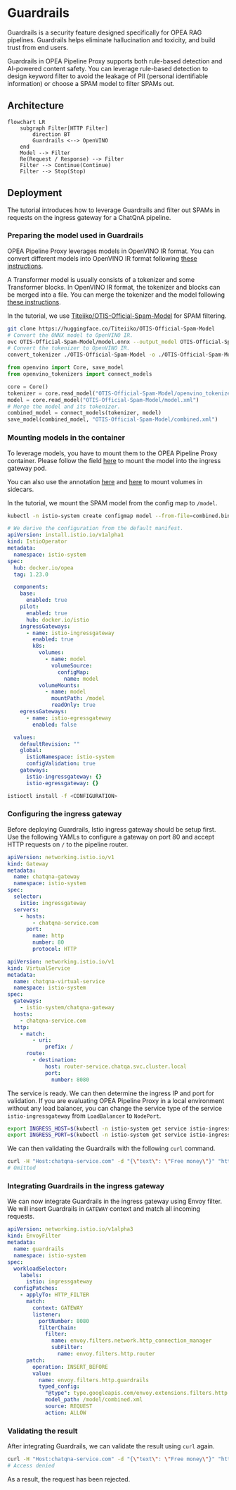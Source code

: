 # Guardrails

Guardrails is a security feature designed specifically for OPEA RAG pipelines. Guardrails helps eliminate hallucination and toxicity, and build trust from end users.

Guardrails in OPEA Pipeline Proxy supports both rule-based detection and AI-powered content safety. You can leverage rule-based detection to design keyword filter to avoid the leakage of PII (personal identifiable information) or choose a SPAM model to filter SPAMs out.

## Architecture

```mermaid
flowchart LR
    subgraph Filter[HTTP Filter]
        direction BT
        Guardrails <--> OpenVINO
    end
    Model --> Filter
    Re(Request / Response) --> Filter
    Filter --> Continue(Continue)
    Filter --> Stop(Stop)
```

## Deployment

The tutorial introduces how to leverage Guardrails and filter out SPAMs in requests on the ingress gateway for a ChatQnA pipeline.

### Preparing the model used in Guardrails

OPEA Pipeline Proxy leverages models in OpenVINO IR format. You can convert different models into OpenVINO IR format following [these instructions](https://docs.openvino.ai/2024/openvino-workflow/model-preparation/convert-model-to-ir.html).

A Transformer model is usually consists of a tokenizer and some Transformer blocks. In OpenVINO IR format, the tokenizer and blocks can be merged into a file. You can merge the tokenizer and the model following [these instructions](https://docs.openvino.ai/2024/notebooks/openvino-tokenizers-with-output.html#merge-tokenizer-into-a-model).

In the tutorial, we use [Titeiiko/OTIS-Official-Spam-Model](https://huggingface.co/Titeiiko/OTIS-Official-Spam-Model) for SPAM filtering.

```sh
git clone https://huggingface.co/Titeiiko/OTIS-Official-Spam-Model
# Convert the ONNX model to OpenVINO IR.
ovc OTIS-Official-Spam-Model/model.onnx --output_model OTIS-Official-Spam-Model/model.xml
# Convert the tokenizer to OpenVINO IR.
convert_tokenizer ./OTIS-Official-Spam-Model -o ./OTIS-Official-Spam-Model
```

```python
from openvino import Core, save_model
from openvino_tokenizers import connect_models

core = Core()
tokenizer = core.read_model("OTIS-Official-Spam-Model/openvino_tokenizer.xml")
model = core.read_model("OTIS-Official-Spam-Model/model.xml")
# Merge the model and its tokenizer.
combined_model = connect_models(tokenizer, model)
save_model(combined_model, "OTIS-Official-Spam-Model/combined.xml")
```

### Mounting models in the container

To leverage models, you have to mount them to the OPEA Pipeline Proxy container. Please follow the field [here](https://istio.io/latest/docs/reference/config/istio.operator.v1alpha1/#KubernetesResourcesSpec) to mount the model into the ingress gateway pod.

You can also use the annotation [here](https://istio.io/latest/docs/reference/config/annotations/#SidecarUserVolume) and [here](https://istio.io/latest/docs/reference/config/annotations/#SidecarUserVolumeMount) to mount volumes in sidecars.

In the tutorial, we mount the SPAM model from the config map to `/model`.

```sh
kubectl -n istio-system create configmap model --from-file=combined.bin=model.bin --from-file=combined.xml=model.xml
```

```yaml
# We derive the configuration from the default manifest.
apiVersion: install.istio.io/v1alpha1
kind: IstioOperator
metadata:
  namespace: istio-system
spec:
  hub: docker.io/opea
  tag: 1.23.0

  components:
    base:
      enabled: true
    pilot:
      enabled: true
      hub: docker.io/istio
    ingressGateways:
      - name: istio-ingressgateway
        enabled: true
        k8s:
          volumes:
            - name: model
              volumeSource:
                configMap:
                  name: model
          volumeMounts:
            - name: model
              mountPath: /model
              readOnly: true
    egressGateways:
      - name: istio-egressgateway
        enabled: false

  values:
    defaultRevision: ""
    global:
      istioNamespace: istio-system
      configValidation: true
    gateways:
      istio-ingressgateway: {}
      istio-egressgateway: {}
```

```sh
istioctl install -f <CONFIGURATION>
```

### Configuring the ingress gateway

Before deploying Guardrails, Istio ingress gateway should be setup first. Use the following YAMLs to configure a gateway on port 80 and accept HTTP requests on `/` to the pipeline router.

```yaml
apiVersion: networking.istio.io/v1
kind: Gateway
metadata:
  name: chatqna-gateway
  namespace: istio-system
spec:
  selector:
    istio: ingressgateway
  servers:
    - hosts:
        - chatqna-service.com
      port:
        name: http
        number: 80
        protocol: HTTP
```

```yaml
apiVersion: networking.istio.io/v1
kind: VirtualService
metadata:
  name: chatqna-virtual-service
  namespace: istio-system
spec:
  gateways:
    - istio-system/chatqna-gateway
  hosts:
    - chatqna-service.com
  http:
    - match:
        - uri:
            prefix: /
      route:
        - destination:
            host: router-service.chatqa.svc.cluster.local
            port:
              number: 8080
```

The service is ready. We can then determine the ingress IP and port for validation. If you are evaluating OPEA Pipeline Proxy in a local environment without any load balancer, you can change the service type of the service `istio-ingressgateway` from `LoadBalancer` to `NodePort`.

```sh
export INGRESS_HOST=$(kubectl -n istio-system get service istio-ingressgateway -o jsonpath='{.status.loadBalancer.ingress[0].ip}')
export INGRESS_PORT=$(kubectl -n istio-system get service istio-ingressgateway -o jsonpath='{.spec.ports[?(@.name=="http2")].port}')
```

We can then validating the Guardrails with the following `curl` command.

```sh
curl -H "Host:chatqna-service.com" -d "{\"text\": \"Free money\"}" "http://$INGRESS_HOST:$INGRESS_PORT/"
# Omitted
```

### Integrating Guardrails in the ingress gateway

We can now integrate Guardrails in the ingress gateway using Envoy filter. We will insert Guardrails in `GATEWAY` context and match all incoming requests.

```yaml
apiVersion: networking.istio.io/v1alpha3
kind: EnvoyFilter
metadata:
  name: guardrails
  namespace: istio-system
spec:
  workloadSelector:
    labels:
      istio: ingressgateway
  configPatches:
    - applyTo: HTTP_FILTER
      match:
        context: GATEWAY
        listener:
          portNumber: 8080
          filterChain:
            filter:
              name: envoy.filters.network.http_connection_manager
              subFilter:
                name: envoy.filters.http.router
      patch:
        operation: INSERT_BEFORE
        value:
          name: envoy.filters.http.guardrails
          typed_config:
            "@type": type.googleapis.com/envoy.extensions.filters.http.guardrails.v3.Guardrails
            model_path: /model/combined.xml
            source: REQUEST
            action: ALLOW
```

### Validating the result

After integrating Guardrails, we can validate the result using `curl` again.

```sh
curl -H "Host:chatqna-service.com" -d "{\"text\": \"Free money\"}" "http://$INGRESS_HOST:$INGRESS_PORT/"
# Access denied
```

As a result, the request has been rejected.
